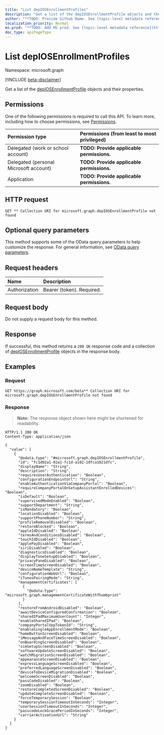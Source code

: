 ```yaml
---
title: "List depIOSEnrollmentProfiles"
description: "Get a list of the depIOSEnrollmentProfile objects and their properties."
author: "**TODO: Provide Github Name. See [topic-level metadata reference](https://msgo.azurewebsites.net/add/document/guidelines/metadata.html#topic-level-metadata)**"
localization_priority: Normal
ms.prod: "**TODO: Add MS prod. See [topic-level metadata reference](https://msgo.azurewebsites.net/add/document/guidelines/metadata.html#topic-level-metadata)**"
doc_type: apiPageType
---
```


# List depIOSEnrollmentProfiles
Namespace: microsoft.graph

[!INCLUDE [beta-disclaimer](../../includes/beta-disclaimer.md)]

Get a list of the [depIOSEnrollmentProfile](../resources/intune-depiosenrollmentprofile.md) objects and their properties.

## Permissions
One of the following permissions is required to call this API. To learn more, including how to choose permissions, see [Permissions](/graph/permissions-reference).

|Permission type|Permissions (from least to most privileged)|
|:---|:---|
|Delegated (work or school account)|**TODO: Provide applicable permissions.**|
|Delegated (personal Microsoft account)|**TODO: Provide applicable permissions.**|
|Application|**TODO: Provide applicable permissions.**|

## HTTP request

<!-- {
  "blockType": "ignored"
}
-->
``` http
GET ** Collection URI for microsoft.graph.depIOSEnrollmentProfile not found
```

## Optional query parameters
This method supports some of the OData query parameters to help customize the response. For general information, see [OData query parameters](/graph/query-parameters).

## Request headers
|Name|Description|
|:---|:---|
|Authorization|Bearer {token}. Required.|

## Request body
Do not supply a request body for this method.

## Response

If successful, this method returns a `200 OK` response code and a collection of [depIOSEnrollmentProfile](../resources/depiosenrollmentprofile.md) objects in the response body.

## Examples

### Request
<!-- {
  "blockType": "request",
  "name": "list_depiosenrollmentprofile"
}
-->
``` http
GET https://graph.microsoft.com/beta** Collection URI for microsoft.graph.depIOSEnrollmentProfile not found
```


### Response
>**Note:** The response object shown here might be shortened for readability.
<!-- {
  "blockType": "response",
  "truncated": true,
  "@odata.type": "Collection(microsoft.graph.depIOSEnrollmentProfile)"
}
-->
``` http
HTTP/1.1 200 OK
Content-Type: application/json

{
  "value": [
    {
      "@odata.type": "#microsoft.graph.depIOSEnrollmentProfile",
      "id": "fc1d02a1-02a1-fc1d-a102-1dfca1021dfc",
      "displayName": "String",
      "description": "String",
      "requiresUserAuthentication": "Boolean",
      "configurationEndpointUrl": "String",
      "enableAuthenticationViaCompanyPortal": "Boolean",
      "requireCompanyPortalOnSetupAssistantEnrolledDevices": "Boolean",
      "isDefault": "Boolean",
      "supervisedModeEnabled": "Boolean",
      "supportDepartment": "String",
      "isMandatory": "Boolean",
      "locationDisabled": "Boolean",
      "supportPhoneNumber": "String",
      "profileRemovalDisabled": "Boolean",
      "restoreBlocked": "Boolean",
      "appleIdDisabled": "Boolean",
      "termsAndConditionsDisabled": "Boolean",
      "touchIdDisabled": "Boolean",
      "applePayDisabled": "Boolean",
      "siriDisabled": "Boolean",
      "diagnosticsDisabled": "Boolean",
      "displayToneSetupDisabled": "Boolean",
      "privacyPaneDisabled": "Boolean",
      "screenTimeScreenDisabled": "Boolean",
      "deviceNameTemplate": "String",
      "configurationWebUrl": "Boolean",
      "iTunesPairingMode": "String",
      "managementCertificates": [
        {
          "@odata.type": "microsoft.graph.managementCertificateWithThumbprint"
        }
      ],
      "restoreFromAndroidDisabled": "Boolean",
      "awaitDeviceConfiguredConfirmation": "Boolean",
      "sharedIPadMaximumUserCount": "Integer",
      "enableSharedIPad": "Boolean",
      "companyPortalVppTokenId": "String",
      "enableSingleAppEnrollmentMode": "Boolean",
      "homeButtonScreenDisabled": "Boolean",
      "iMessageAndFaceTimeScreenDisabled": "Boolean",
      "onBoardingScreenDisabled": "Boolean",
      "simSetupScreenDisabled": "Boolean",
      "softwareUpdateScreenDisabled": "Boolean",
      "watchMigrationScreenDisabled": "Boolean",
      "appearanceScreenDisabled": "Boolean",
      "expressLanguageScreenDisabled": "Boolean",
      "preferredLanguageScreenDisabled": "Boolean",
      "deviceToDeviceMigrationDisabled": "Boolean",
      "welcomeScreenDisabled": "Boolean",
      "passCodeDisabled": "Boolean",
      "zoomDisabled": "Boolean",
      "restoreCompletedScreenDisabled": "Boolean",
      "updateCompleteScreenDisabled": "Boolean",
      "forceTemporarySession": "Boolean",
      "temporarySessionTimeoutInSeconds": "Integer",
      "userSessionTimeoutInSeconds": "Integer",
      "passcodeLockGracePeriodInSeconds": "Integer",
      "carrierActivationUrl": "String"
    }
  ]
}
```

